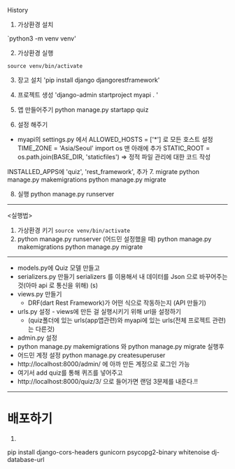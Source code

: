 History

1. 가상환경 설치

`python3 -m venv venv'

2. 가상환경 실행

`source venv/bin/activate`

3. 장고 설치
'pip install django djangorestframework'

4. 프로젝트 생성
'django-admin startproject myapi . '

5. 앱 만들어주기
python manage.py startapp quiz

6. 설정 해주기
- myapi의 settings.py 에서
ALLOWED_HOSTS = ['*'] 로 모든 호스트 설정
TIME_ZONE = 'Asia/Seoul'
import os
맨 아래에 추가
STATIC_ROOT = os.path.join(BASE_DIR, 'staticfiles')
=> 정적 파일 관리에 대한 코드 작성

INSTALLED_APPS에
    'quiz',
    'rest_framework',
추가
7. migrate
python manage.py makemigrations
python manage.py migrate

8. 실행
python manage.py runserver

--------
<실행법>
1. 가상환경 키기
`source venv/bin/activate`
2. python manage.py runserver
(어드민 설정했을 때)
python manage.py makemigrations
python manage.py migrate

----------------
- models.py에 Quiz 모델 만들고
- serializers.py 만들기
  serializers 를 이용해서 내 데이터를 Json 으로 바꾸어주는것(아마 api 로 통신을 위해) (s)
- views.py 만들기
  - DRF(dart Rest Framework)가 어떤 식으로 작동하는지 (API 만들기)
- urls.py 설정 - views에 만든 걸 실행시키기 위해 url을 설정하기
  - (quiz폴더에 있는 urls(app앱관련)와 myapi에 있는 urls(전체 프로젝트 관련)는 다른것)
- admin.py 설정
- python manage.py makemigrations 와 python manage.py migrate 실행후
- 어드민 계정 설정 python manage.py createsuperuser
- http://localhost:8000/admin/ 에 아까 만든 계정으로 로그인 가능
- 여기서 add quiz를 통해 퀴즈를 넣어주고
- http://localhost:8000/quiz/3/  으로 들어가면 랜덤 3문제를 내준다.!!


--------------------------------
# 배포하기
1.
pip install django-cors-headers gunicorn psycopg2-binary whitenoise dj-database-url
